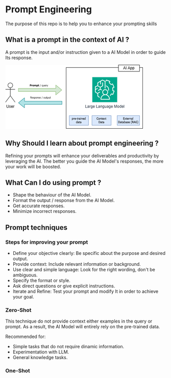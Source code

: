 # Prompt Engineering

The purpose of this repo is to help you to enhance your prompting skills

## What is a prompt in the context of AI ?

A prompt is the input and/or instruction given to a AI Model in order to guide Its response.

![prompt_engineering](./diagrams/prompt_engineering.png)

## Why Should I learn about prompt engineering ?

Refining your prompts will enhance your deliverables and productivity by leveraging the AI. The better you guide the AI Model's responses, the more your work will be boosted.

## What Can I do using prompt ?

- Shape the behaviour of the AI Model.
- Format the output / response from the AI Model.
- Get accurate responses.
- Minimize incorrect responses.

## Prompt techniques

### Steps for improving your prompt

- Define your objective clearly: Be specific about the purpose and desired output.
- Provide context: Include relevant information or background.
- Use clear and simple language: Look for the right wording, don't be ambiguous.
- Specify the format or style.
- Ask direct questions or give explicit instructions.
- Iterate and Refine: Test your prompt and modify It in order to achieve your goal.

### Zero-Shot

This technique do not provide context either examples in the query or prompt. As a result, the AI Model will entirely rely on the pre-trained data.

Recommended for:
- Simple tasks that do not require dinamic information.
- Experimentation with LLM.
- General knowledge tasks.


### One-Shot

